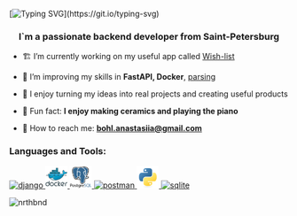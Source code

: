 [![Typing SVG](https://readme-typing-svg.demolab.com?font=Cormorant+Garamond&weight=700&size=25&duration=3500&pause=500&color=990011&background=FCF6F5C6&center=true&vCenter=true&random=false&width=1000&lines=Hello%2C+my+name+is+Bol+Anastasiia;Nice+to+see+you+on+my+profile!)](https://git.io/typing-svg)

<h3 align="center">I`m a passionate backend developer from Saint-Petersburg</h3>

- 🏗️ I’m currently working on my useful app called [Wish-list](https://github.com/nrthbnd/wish-list)

- 🌱 I’m improving my skills in **FastAPI, Docker**, [parsing](https://github.com/nrthbnd/scrapy_drugstore)

- 🌿 I enjoy turning my ideas into real projects and creating useful products

- 🐸 Fun fact: **I enjoy making ceramics and playing the piano**
  
- 📧 How to reach me: **bohl.anastasiia@gmail.com**

<h3 align="left">Languages and Tools:</h3>
<p align="left"> <a href="https://www.djangoproject.com/" target="_blank" rel="noreferrer"> <img src="https://cdn.worldvectorlogo.com/logos/django.svg" alt="django" width="40" height="40"/> </a> <a href="https://www.docker.com/" target="_blank" rel="noreferrer"> <img src="https://raw.githubusercontent.com/devicons/devicon/master/icons/docker/docker-original-wordmark.svg" alt="docker" width="40" height="40"/> </a> <a href="https://www.postgresql.org" target="_blank" rel="noreferrer"> <img src="https://raw.githubusercontent.com/devicons/devicon/master/icons/postgresql/postgresql-original-wordmark.svg" alt="postgresql" width="40" height="40"/> </a> <a href="https://postman.com" target="_blank" rel="noreferrer"> <img src="https://www.vectorlogo.zone/logos/getpostman/getpostman-icon.svg" alt="postman" width="40" height="40"/> </a> <a href="https://www.python.org" target="_blank" rel="noreferrer"> <img src="https://raw.githubusercontent.com/devicons/devicon/master/icons/python/python-original.svg" alt="python" width="40" height="40"/> </a> <a href="https://www.sqlite.org/" target="_blank" rel="noreferrer"> <img src="https://www.vectorlogo.zone/logos/sqlite/sqlite-icon.svg" alt="sqlite" width="40" height="40"/> </a> </p>

<p><img align="left" src="https://github-readme-stats.vercel.app/api/top-langs?username=nrthbnd&show_icons=true&locale=en&layout=compact" alt="nrthbnd" /></p>
